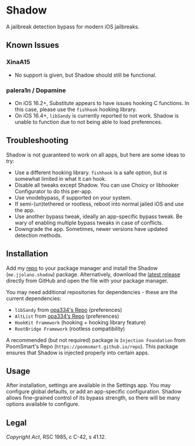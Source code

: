 # Shadow

A jailbreak detection bypass for modern iOS jailbreaks.

## Known Issues

### XinaA15

* No support is given, but Shadow should still be functional.

### palera1n / Dopamine

* On iOS 16.2+, Substitute appears to have issues hooking C functions. In this case, please use the `fishhook` hooking library.
* On iOS 16.4+, `libSandy` is currently reported to not work. Shadow is unable to function due to not being able to load preferences.

## Troubleshooting

Shadow is not guaranteed to work on all apps, but here are some ideas to try:

* Use a different hooking library. `fishhook` is a safe option, but is somewhat limited in what it can hook.
* Disable all tweaks except Shadow. You can use Choicy or libhooker Configurator to do this per-app.
* Use vnodebypass, if supported on your system.
* If semi-(un)tethered or rootless, reboot into normal jailed iOS and use the app.
* Use another bypass tweak, ideally an app-specific bypass tweak. Be wary of enabling multiple bypass tweaks in case of conflicts.
* Downgrade the app. Sometimes, newer versions have updated detection methods.

## Installation

Add my [repo](https://ios.jjolano.me) to your package manager and install the Shadow (`me.jjolano.shadow`) package. Alternatively, download the [latest release](https://github.com/jjolano/shadow/releases/latest) directly from GitHub and open the file with your package manager.

You may need additional repositories for dependencies - these are the current dependencies:

* `libSandy` from [opa334's Repo](https://opa334.github.io) (preferences)
* `AltList` from [opa334‘s Repo](https://opa334.github.io) (preferences)
* `HookKit Framework` (hooking + hooking library feature)
* `RootBridge Framework` (rootless compatibility)

A recommended (but not required) package is `Injection Foundation` from PoomSmart's Repo (`https://poomsmart.github.io/repo`). This package ensures that Shadow is injected properly into certain apps.

## Usage

After installation, settings are available in the Settings app. You may configure global defaults, or add an app-specific configuration. Shadow allows fine-grained control of its bypass strength, so there will be many options available to configure.

## Legal

*Copyright Act*, RSC 1985, c C-42, s 41.12.
